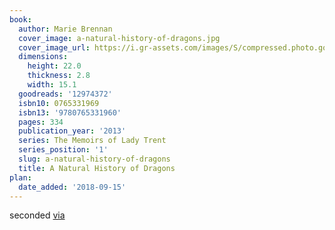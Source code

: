 ```yaml
---
book:
  author: Marie Brennan
  cover_image: a-natural-history-of-dragons.jpg
  cover_image_url: https://i.gr-assets.com/images/S/compressed.photo.goodreads.com/books/1359770409l/12974372._SX98_.jpg
  dimensions:
    height: 22.0
    thickness: 2.8
    width: 15.1
  goodreads: '12974372'
  isbn10: 0765331969
  isbn13: '9780765331960'
  pages: 334
  publication_year: '2013'
  series: The Memoirs of Lady Trent
  series_position: '1'
  slug: a-natural-history-of-dragons
  title: A Natural History of Dragons
plan:
  date_added: '2018-09-15'
---
```


seconded [via](https://www.reddit.com/r/Fantasy/comments/hazt57/oddly_specific_fantasy_recommendation_requests/fv67p9o/)
